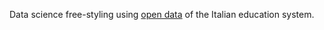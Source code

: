 Data science free-styling using [open data](http://dati.istruzione.it/opendata/opendata/catalogo/) of the Italian education system.
